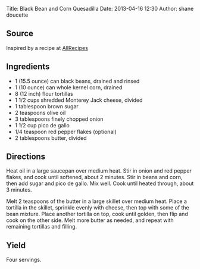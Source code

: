Title: Black Bean and Corn Quesadilla
Date: 2013-04-16 12:30
Author: shane doucette

## Source
Inspired by a recipe at [AllRecipes](http://allrecipes.com/Recipe/Black-Bean-and-Corn-Quesadillas/Detail.aspx)

## Ingredients
+ 1 (15.5 ounce) can black beans, drained and rinsed
+ 1 (10 ounce) can whole kernel corn, drained
+ 8 (12 inch) flour tortillas
+ 1 1/2 cups shredded Monterey Jack cheese, divided
+ 1 tablespoon brown sugar
+ 2 teaspoons olive oil
+ 3 tablespoons finely chopped onion
+ 1 1/2 cup pico de gallo
+ 1/4 teaspoon red pepper flakes (optional)
+ 2 tablespoons butter, divided

## Directions
Heat oil in a large saucepan over medium heat. Stir in onion and red pepper flakes, and cook until softened, about 2 minutes. Stir in beans and corn, then add sugar and pico de gallo.  Mix well. Cook until heated through, about 3 minutes.

Melt 2 teaspoons of the butter in a large skillet over medium heat. Place a tortilla in the skillet, sprinkle evenly with cheese, then top with some of the bean mixture. Place another tortilla on top, cook until golden, then flip and cook on the other side. Melt more butter as needed, and repeat with remaining tortillas and filling.

## Yield
Four servings.
